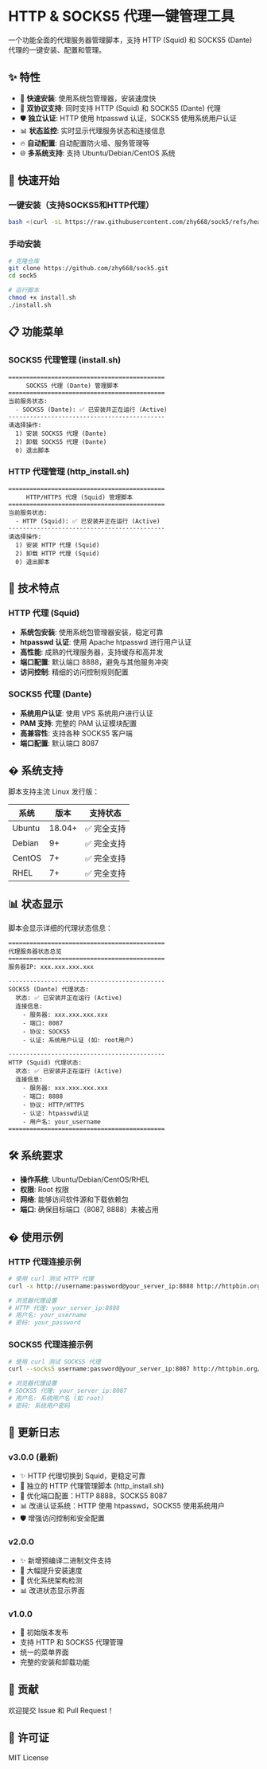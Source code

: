 # HTTP & SOCKS5 代理一键管理工具

一个功能全面的代理服务器管理脚本，支持 HTTP (Squid) 和 SOCKS5 (Dante) 代理的一键安装、配置和管理。

## ✨ 特性

- 🚀 **快速安装**: 使用系统包管理器，安装速度快
- 🔧 **双协议支持**: 同时支持 HTTP (Squid) 和 SOCKS5 (Dante) 代理
- 🛡️ **独立认证**: HTTP 使用 htpasswd 认证，SOCKS5 使用系统用户认证
- 📊 **状态监控**: 实时显示代理服务状态和连接信息
- 🔥 **自动配置**: 自动配置防火墙、服务管理等
- 🌐 **多系统支持**: 支持 Ubuntu/Debian/CentOS 系统

## 🚀 快速开始

### 一键安装（支持SOCKS5和HTTP代理）
```bash
bash <(curl -sL https://raw.githubusercontent.com/zhy668/sock5/refs/heads/master/install.sh)
```

### 手动安装
```bash
# 克隆仓库
git clone https://github.com/zhy668/sock5.git
cd sock5

# 运行脚本
chmod +x install.sh
./install.sh
```

## 📋 功能菜单

### SOCKS5 代理管理 (install.sh)
```
============================================
     SOCKS5 代理 (Dante) 管理脚本
============================================
当前服务状态:
  - SOCKS5 (Dante): ✅ 已安装并正在运行 (Active)
--------------------------------------------
请选择操作:
  1) 安装 SOCKS5 代理 (Dante)
  2) 卸载 SOCKS5 代理 (Dante)
  0) 退出脚本
```

### HTTP 代理管理 (http_install.sh)
```
============================================
     HTTP/HTTPS 代理 (Squid) 管理脚本
============================================
当前服务状态:
  - HTTP (Squid): ✅ 已安装并正在运行 (Active)
--------------------------------------------
请选择操作:
  1) 安装 HTTP 代理 (Squid)
  2) 卸载 HTTP 代理 (Squid)
  0) 退出脚本
```

## 🔧 技术特点

### HTTP 代理 (Squid)
- **系统包安装**: 使用系统包管理器安装，稳定可靠
- **htpasswd 认证**: 使用 Apache htpasswd 进行用户认证
- **高性能**: 成熟的代理服务器，支持缓存和高并发
- **端口配置**: 默认端口 8888，避免与其他服务冲突
- **访问控制**: 精细的访问控制规则配置

### SOCKS5 代理 (Dante)
- **系统用户认证**: 使用 VPS 系统用户进行认证
- **PAM 支持**: 完整的 PAM 认证模块配置
- **高兼容性**: 支持各种 SOCKS5 客户端
- **端口配置**: 默认端口 8087

## � 系统支持

脚本支持主流 Linux 发行版：

| 系统 | 版本 | 支持状态 |
|------|------|----------|
| Ubuntu | 18.04+ | ✅ 完全支持 |
| Debian | 9+ | ✅ 完全支持 |
| CentOS | 7+ | ✅ 完全支持 |
| RHEL | 7+ | ✅ 完全支持 |

## 📊 状态显示

脚本会显示详细的代理状态信息：

```
============================================
代理服务器状态总览
============================================
服务器IP: xxx.xxx.xxx.xxx

--------------------------------------------
SOCKS5 (Dante) 代理状态:
  状态: ✅ 已安装并正在运行 (Active)
  连接信息:
    - 服务器: xxx.xxx.xxx.xxx
    - 端口: 8087
    - 协议: SOCKS5
    - 认证: 系统用户认证 (如: root用户)

--------------------------------------------
HTTP (Squid) 代理状态:
  状态: ✅ 已安装并正在运行 (Active)
  连接信息:
    - 服务器: xxx.xxx.xxx.xxx
    - 端口: 8888
    - 协议: HTTP/HTTPS
    - 认证: htpasswd认证
    - 用户名: your_username
============================================
```

## 🛠️ 系统要求

- **操作系统**: Ubuntu/Debian/CentOS/RHEL
- **权限**: Root 权限
- **网络**: 能够访问软件源和下载依赖包
- **端口**: 确保目标端口（8087, 8888）未被占用

## � 使用示例

### HTTP 代理连接示例
```bash
# 使用 curl 测试 HTTP 代理
curl -x http://username:password@your_server_ip:8888 http://httpbin.org/ip

# 浏览器代理设置
# HTTP 代理: your_server_ip:8888
# 用户名: your_username
# 密码: your_password
```

### SOCKS5 代理连接示例
```bash
# 使用 curl 测试 SOCKS5 代理
curl --socks5 username:password@your_server_ip:8087 http://httpbin.org/ip

# 浏览器代理设置
# SOCKS5 代理: your_server_ip:8087
# 用户名: 系统用户名 (如 root)
# 密码: 系统用户密码
```

## 📝 更新日志

### v3.0.0 (最新)
- ✨ HTTP 代理切换到 Squid，更稳定可靠
- 🚀 独立的 HTTP 代理管理脚本 (http_install.sh)
- 🔧 优化端口配置：HTTP 8888，SOCKS5 8087
- 📊 改进认证系统：HTTP 使用 htpasswd，SOCKS5 使用系统用户
- 🛡️ 增强访问控制和安全配置

### v2.0.0
- ✨ 新增预编译二进制文件支持
- 🚀 大幅提升安装速度
- 🔧 优化系统架构检测
- 📊 改进状态显示界面

### v1.0.0
- 🎉 初始版本发布
- 支持 HTTP 和 SOCKS5 代理管理
- 统一的菜单界面
- 完整的安装和卸载功能

## 🤝 贡献

欢迎提交 Issue 和 Pull Request！

## 📄 许可证

MIT License
